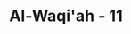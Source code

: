 ---
title: "Al-Waqi'ah - 11"
no: 11
arabic_no: ١١
ayah: اُولٰۤىِٕكَ الْمُقَرَّبُوْنَۚ 
translation: "Mereka itulah orang yang dekat (kepada Allah),"
tafsir: "Ayat ini menerangkan bahwa mereka yang paling dahulu beriman itulah yang menerima ganjaran yang lebih dahulu dari Allah. Mereka adalah ahli surga yang dilimpahi nikmat-nikmat yang tidak pernah dilihat oleh mata dan didengar oleh telinga serta terpikirkan oleh siapa pun juga sebagaimana disebutkan dalam hadis Nabi saw. Di dalam surga terdapat nikmat dan kesenangan yang tidak pernah dilihat oleh mata dan didengar oleh telinga serta tidak pernah terlintas di hati manusia. (Riwayat al-Bazzar dari Abu Sa'id)"
---